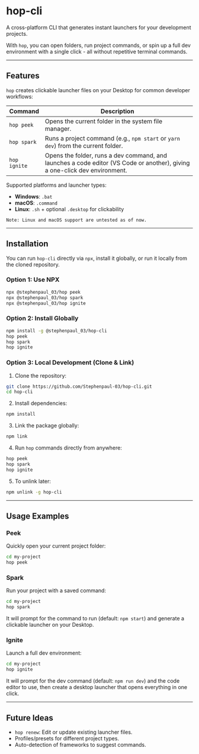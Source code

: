 # hop-cli

A cross-platform CLI that generates instant launchers for your development projects.

With `hop`, you can open folders, run project commands, or spin up a full dev environment with a single click - all without repetitive terminal commands.

---

## Features

`hop` creates clickable launcher files on your Desktop for common developer workflows:

| Command      | Description                                                                                                                |
| ------------ | -------------------------------------------------------------------------------------------------------------------------- |
| `hop peek`   | Opens the current folder in the system file manager.                                                                       |
| `hop spark`  | Runs a project command (e.g., `npm start` or `yarn dev`) from the current folder.                                          |
| `hop ignite` | Opens the folder, runs a dev command, and launches a code editor (VS Code or another), giving a one-click dev environment. |

Supported platforms and launcher types:

* **Windows**: `.bat`
* **macOS**: `.command`
* **Linux**: `.sh` + optional `.desktop` for clickability

```
Note: Linux and macOS support are untested as of now.
```

---

## Installation

You can run `hop-cli` directly via `npx`, install it globally, or run it locally from the cloned repository.

### Option 1: Use NPX

```bash
npx @stephenpaul_03/hop peek
npx @stephenpaul_03/hop spark
npx @stephenpaul_03/hop ignite
```

### Option 2: Install Globally

```bash
npm install -g @stephenpaul_03/hop-cli
hop peek
hop spark
hop ignite
```

### Option 3: Local Development (Clone & Link)

1. Clone the repository:

```bash
git clone https://github.com/Stephenpaul-03/hop-cli.git
cd hop-cli
```

2. Install dependencies:

```bash
npm install
```

3. Link the package globally:

```bash
npm link
```

4. Run `hop` commands directly from anywhere:

```bash
hop peek
hop spark
hop ignite
```

5. To unlink later:

```bash
npm unlink -g hop-cli
```

---

## Usage Examples

### Peek

Quickly open your current project folder:

```bash
cd my-project
hop peek
```

### Spark

Run your project with a saved command:

```bash
cd my-project
hop spark
```

It will prompt for the command to run (default: `npm start`) and generate a clickable launcher on your Desktop.

### Ignite

Launch a full dev environment:

```bash
cd my-project
hop ignite
```

It will prompt for the dev command (default: `npm run dev`) and the code editor to use, then create a desktop launcher that opens everything in one click.

---

## Future Ideas

* `hop renew`: Edit or update existing launcher files.
* Profiles/presets for different project types.
* Auto-detection of frameworks to suggest commands.
